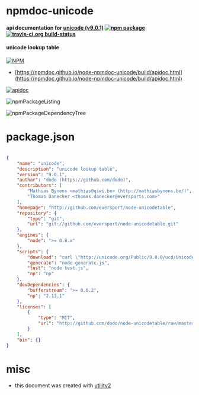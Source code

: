 # npmdoc-unicode

#### api documentation for  [unicode (v9.0.1)](http://github.com/eversport/node-unicodetable)  [![npm package](https://img.shields.io/npm/v/npmdoc-unicode.svg?style=flat-square)](https://www.npmjs.org/package/npmdoc-unicode) [![travis-ci.org build-status](https://api.travis-ci.org/npmdoc/node-npmdoc-unicode.svg)](https://travis-ci.org/npmdoc/node-npmdoc-unicode)

#### unicode lookup table

[![NPM](https://nodei.co/npm/unicode.png?downloads=true&downloadRank=true&stars=true)](https://www.npmjs.com/package/unicode)

- [https://npmdoc.github.io/node-npmdoc-unicode/build/apidoc.html](https://npmdoc.github.io/node-npmdoc-unicode/build/apidoc.html)

[![apidoc](https://npmdoc.github.io/node-npmdoc-unicode/build/screenCapture.buildCi.browser.%252Ftmp%252Fbuild%252Fapidoc.html.png)](https://npmdoc.github.io/node-npmdoc-unicode/build/apidoc.html)

![npmPackageListing](https://npmdoc.github.io/node-npmdoc-unicode/build/screenCapture.npmPackageListing.svg)

![npmPackageDependencyTree](https://npmdoc.github.io/node-npmdoc-unicode/build/screenCapture.npmPackageDependencyTree.svg)



# package.json

```json

{
    "name": "unicode",
    "description": "unicode lookup table",
    "version": "9.0.1",
    "author": "dodo (https://github.com/dodo)",
    "contributors": [
        "Mathias Bynens <mathias@qiwi.be> (http://mathiasbynens.be/)",
        "Thomas Danecker <thomas.danecker@eversports.com>"
    ],
    "homepage": "http://github.com/eversport/node-unicodetable",
    "repository": {
        "type": "git",
        "url": "git://github.com/eversport/node-unicodetable.git"
    },
    "engines": {
        "node": ">= 0.8.x"
    },
    "scripts": {
        "download": "curl \"http://unicode.org/Public/9.0.0/ucd/UnicodeData.txt\" > UnicodeData.txt",
        "generate": "node generate.js",
        "test": "node test.js",
        "np": "np"
    },
    "devDependencies": {
        "bufferstream": ">= 0.6.2",
        "np": "2.13.1"
    },
    "licenses": [
        {
            "type": "MIT",
            "url": "http://github.com/dodo/node-unicodetable/raw/master/LICENSE"
        }
    ],
    "bin": {}
}
```



# misc
- this document was created with [utility2](https://github.com/kaizhu256/node-utility2)
